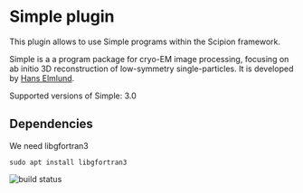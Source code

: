 # Simple plugin

 This plugin allows to use Simple programs within the Scipion framework.

 Simple is a a program package for cryo-EM image processing, focusing on ab initio 3D reconstruction of low-symmetry single-particles. It is developed by [Hans Elmlund](http://simplecryoem.com).


 Supported versions of Simple: 3.0

 ## Dependencies
 We need libgfortran3
 
```
sudo apt install libgfortran3
```

![build status](http://heisenberg.cnb.csic.es:9980/badges/simple_devel.svg "Build status")
